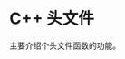 <!-- README.md --- 
;; 
;; Description: 
;; Author: Hongyi Wu(吴鸿毅)
;; Email: wuhongyi@qq.com 
;; Created: 三 8月 10 19:48:25 2016 (+0800)
;; Last-Updated: 三 8月 10 19:49:23 2016 (+0800)
;;           By: Hongyi Wu(吴鸿毅)
;;     Update #: 1
;; URL: http://wuhongyi.cn -->

# C++ 头文件

主要介绍个头文件函数的功能。

<!-- README.md ends here -->

